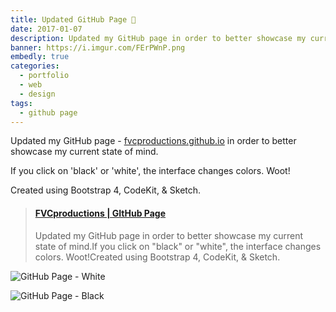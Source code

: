 ```yaml
---
title: Updated GitHub Page 🍓
date: 2017-01-07
description: Updated my GitHub page in order to better showcase my current state of mind. If you click on 'black' or 'white', the interface changes colors. Woot!
banner: https://i.imgur.com/FErPWnP.png
embedly: true
categories:
  - portfolio
  - web
  - design
tags:
  - github page
---
```


Updated my GitHub page - [fvcproductions.github.io](//fvcprodutions.github.io) in order to better showcase my current state of mind.

If you click on 'black' or 'white', the interface changes colors. Woot!

Created using Bootstrap 4, CodeKit, & Sketch.

<blockquote class="embedly-card"><h4><a href="https://www.behance.net/gallery/47133303/FVCproductions-GItHub-Page">FVCproductions | GItHub Page</a></h4><p>Updated my GitHub page in order to better showcase my current state of mind.If you click on "black" or "white", the interface changes colors. Woot!Created using Bootstrap 4, CodeKit, & Sketch.</p></blockquote>

![GitHub Page - White](https://i.imgur.com/FErPWnP.png)

![GitHub Page - Black](https://i.imgur.com/Zh9j8NU.png)
